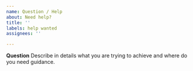 ```yaml
---
name: Question / Help
about: Need help?
title: ''
labels: help wanted
assignees: ''

---
```


**Question**
Describe in details what you are trying to achieve and where do you need guidance.
